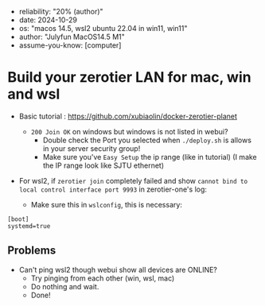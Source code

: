 - reliability: "20% (author)"
- date: 2024-10-29
- os: "macos 14.5, wsl2 ubuntu 22.04 in win11, win11"
- author: "Julyfun MacOS14.5 M1"
- assume-you-know: [computer]

# Build your zerotier LAN for mac, win and wsl

- Basic tutorial : https://github.com/xubiaolin/docker-zerotier-planet
    - `200 Join OK` on windows but windows is not listed in webui?
        - Double check the Port you selected when `./deploy.sh` is allows in your server security group!
        - Make sure you've `Easy Setup` the ip range (like in tutorial) (I make the IP range look like SJTU ethernet)

- For wsl2, if `zerotier join` completely failed and show `cannot bind to local control interface port 9993` in zerotier-one's log:
    - Make sure this in `wslconfig`, this is necessary:

```
[boot]
systemd=true
```

## Problems

- Can't ping wsl2 though webui show all devices are ONLINE?
    - Try pinging from each other (win, wsl, mac)
    - Do nothing and wait.
    - Done!

